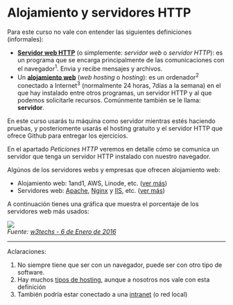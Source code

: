 # Alojamiento y servidores HTTP

Para este curso no vale con entender las siguientes definiciones (informales):

- **[Servidor web HTTP](https://es.wikipedia.org/wiki/Servidor_web)** (o simplemente: *servidor web* o *servidor HTTP*): es un programa que se encarga principalmente de las comunicaciones con el navegador<sup>1</sup>. Envia y recibe mensajes y archivos.
- Un **[alojamiento web](https://es.wikipedia.org/wiki/Alojamiento_web)** (*web hosting* o *hosting*): es un ordenador<sup>2</sup> conectado a Internet<sup>3</sup> (normalmente 24 horas, 7días a la semana) en el que hay instalado entre otros programas, un servidor HTTP y al que podemos solicitarle recursos. Comúnmente también se le llama: **servidor**.

En este curso usarás tu máquina como servidor mientras estés haciendo pruebas, y posteriomente usarás el hosting gratuito y el servidor HTTP que ofrece Github para entregar los ejercicios.

En el apartado *Peticiones HTTP* veremos en detalle cómo se comunica un servidor que tenga un servidor HTTP instalado con nuestro navegador.

Algúnos de los servidores webs y empresas que ofrecen alojamiento web:

* Alojamiento web: 1and1, AWS, Linode, etc. ([ver más](http://hostarting.es/hostings/)) 
* Servidores web: [Apache](http://www.apache.org/), [Nginx](http://nginx.org/) y [IIS](https://www.iis.net/), etc. ([ver más](https://es.wikipedia.org/wiki/Servidor_web#Software))

A continuación tienes una gráfica que muestra el porcentaje de los servidores web más usados:

![](/assets/Servers.png)<br>
*Fuente: [w3techs - 6 de Enero de 2016](http://w3techs.com/technologies/overview/web_server/all)*

---
Aclaraciones:

1. No siempre tiene que ser con un navegador, puede ser con otro tipo de software.
2. Hay muchos [tipos de hosting](https://es.wikipedia.org/wiki/Alojamiento_web#Tipos_de_alojamiento_web_en_Internet), aunque a nosotros nos vale con esta definición
3. También podría estar conectado a una [intranet](https://en.wikipedia.org/wiki/Intranet) (o red local)
